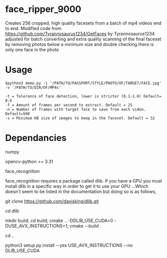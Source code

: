 # face_ripper_9000
Creates 256 cropped, high quality facesets from a batch of mp4 videos end to end. 
Modified code from https://github.com/Tyrannosaurus1234/GetFaces by Tyrannosaurus1234 adjusted for batch converting and
extra quality scanning of the final faceset by removing photos below a minimum size and double checking there is only one
face in the photo

# Usage

    $python3 demo.py -i '/PATH/TO/PASSPORT/STYLE/PHOTO/OF/TARGET/FACE.jpg' -v '/PATH/TO/DIR/OF/MP4s'

    -t = Tolerance of face detection, lower is stricter (0.1-1.0) Default= 0.6
    -f = Amount of frames per second to extract. Default = 25
    -n = Number of frames with target face to save from each video. Default=500
    -s = Minimum KB size of images to keep in the faceset. Default = 32

# Dependancies
numpy

opencv-python >= 3.31

face_recognition

face_recognition requires a package called dlib. If you have a GPU you must install dlib in a specific way in order to get it to use your GPU ...Which doesn't seem to be listed in the documentation but doing so is as follows,

git clone https://github.com/davisking/dlib.git

cd dlib

mkdir build; cd build; cmake .. -DDLIB_USE_CUDA=0 -DUSE_AVX_INSTRUCTIONS=1; cmake --build .

cd ..

python3 setup.py install --yes USE_AVX_INSTRUCTIONS --no DLIB_USE_CUDA
